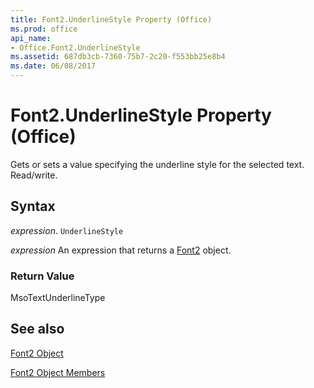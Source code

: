 ```yaml
---
title: Font2.UnderlineStyle Property (Office)
ms.prod: office
api_name:
- Office.Font2.UnderlineStyle
ms.assetid: 687db3cb-7360-75b7-2c20-f553bb25e8b4
ms.date: 06/08/2017
---
```



# Font2.UnderlineStyle Property (Office)

Gets or sets a value specifying the underline style for the selected text. Read/write.


## Syntax

 _expression_. `UnderlineStyle`

 _expression_ An expression that returns a [Font2](./Office.Font2.md) object.


### Return Value

MsoTextUnderlineType


## See also


[Font2 Object](Office.Font2.md)



[Font2 Object Members](./overview/font2-members-office.md)

